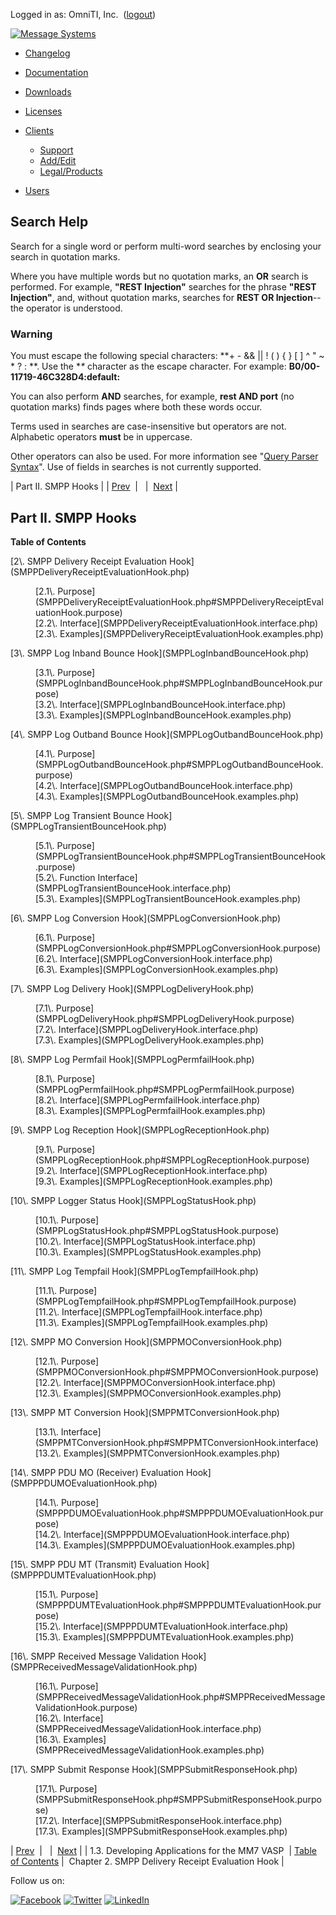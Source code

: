 Logged in as: OmniTI, Inc.  ([logout](https://support.messagesystems.com/logout.php))

[![Message Systems](https://support.messagesystems.com/images/ms-white205.png)](https://support.messagesystems.com/start.php) 

*   [Changelog](https://support.messagesystems.com/start.php?show=changelog)
*   [Documentation](https://support.messagesystems.com/docs/)
*   [Downloads](https://support.messagesystems.com/start.php)

*   [Licenses](https://support.messagesystems.com/license_summary.php)
*   <a href="">Clients</a>
    *   [Support](https://support.messagesystems.com/cs.php)
    *   [Add/Edit](https://support.messagesystems.com/edit_client.php)
    *   [Legal/Products](https://support.messagesystems.com/edit_products.php)
*   [Users](https://support.messagesystems.com/edit_customer.php)

## Search Help

Search for a single word or perform multi-word searches by enclosing your search in quotation marks.

Where you have multiple words but no quotation marks, an **OR** search is performed. For example, **"REST Injection"** searches for the phrase **"REST Injection"**, and, without quotation marks, searches for **REST OR Injection**--the operator is understood.

### Warning

You must escape the following special characters: **+ - && || ! ( ) { } [ ] ^ " ~ * ? : \**. Use the **\** character as the escape character. For example: **B0/00-11719-46C328D4\:default\:**

You can also perform **AND** searches, for example, **rest AND port** (no quotation marks) finds pages where both these words occur.

Terms used in searches are case-insensitive but operators are not. Alphabetic operators **must** be in uppercase.

Other operators can also be used. For more information see "[Query Parser Syntax](https://lucene.apache.org/core/old_versioned_docs/versions/3_0_0/queryparsersyntax.html)". Use of fields in searches is not currently supported.

| Part II. SMPP Hooks |
| [Prev](DC.DevelopingApplicationsfortheMM7VASP.php)  |   |  [Next](SMPPDeliveryReceiptEvaluationHook.php) |

## Part II. SMPP Hooks

**Table of Contents**

<dl class="toc">

<dt>[2\. SMPP Delivery Receipt Evaluation Hook](SMPPDeliveryReceiptEvaluationHook.php)</dt>

<dd>

<dl>

<dt>[2.1\. Purpose](SMPPDeliveryReceiptEvaluationHook.php#SMPPDeliveryReceiptEvaluationHook.purpose)</dt>

<dt>[2.2\. Interface](SMPPDeliveryReceiptEvaluationHook.interface.php)</dt>

<dt>[2.3\. Examples](SMPPDeliveryReceiptEvaluationHook.examples.php)</dt>

</dl>

</dd>

<dt>[3\. SMPP Log Inband Bounce Hook](SMPPLogInbandBounceHook.php)</dt>

<dd>

<dl>

<dt>[3.1\. Purpose](SMPPLogInbandBounceHook.php#SMPPLogInbandBounceHook.purpose)</dt>

<dt>[3.2\. Interface](SMPPLogInbandBounceHook.interface.php)</dt>

<dt>[3.3\. Examples](SMPPLogInbandBounceHook.examples.php)</dt>

</dl>

</dd>

<dt>[4\. SMPP Log Outband Bounce Hook](SMPPLogOutbandBounceHook.php)</dt>

<dd>

<dl>

<dt>[4.1\. Purpose](SMPPLogOutbandBounceHook.php#SMPPLogOutbandBounceHook.purpose)</dt>

<dt>[4.2\. Interface](SMPPLogOutbandBounceHook.interface.php)</dt>

<dt>[4.3\. Examples](SMPPLogOutbandBounceHook.examples.php)</dt>

</dl>

</dd>

<dt>[5\. SMPP Log Transient Bounce Hook](SMPPLogTransientBounceHook.php)</dt>

<dd>

<dl>

<dt>[5.1\. Purpose](SMPPLogTransientBounceHook.php#SMPPLogTransientBounceHook.purpose)</dt>

<dt>[5.2\. Function Interface](SMPPLogTransientBounceHook.interface.php)</dt>

<dt>[5.3\. Examples](SMPPLogTransientBounceHook.examples.php)</dt>

</dl>

</dd>

<dt>[6\. SMPP Log Conversion Hook](SMPPLogConversionHook.php)</dt>

<dd>

<dl>

<dt>[6.1\. Purpose](SMPPLogConversionHook.php#SMPPLogConversionHook.purpose)</dt>

<dt>[6.2\. Interface](SMPPLogConversionHook.interface.php)</dt>

<dt>[6.3\. Examples](SMPPLogConversionHook.examples.php)</dt>

</dl>

</dd>

<dt>[7\. SMPP Log Delivery Hook](SMPPLogDeliveryHook.php)</dt>

<dd>

<dl>

<dt>[7.1\. Purpose](SMPPLogDeliveryHook.php#SMPPLogDeliveryHook.purpose)</dt>

<dt>[7.2\. Interface](SMPPLogDeliveryHook.interface.php)</dt>

<dt>[7.3\. Examples](SMPPLogDeliveryHook.examples.php)</dt>

</dl>

</dd>

<dt>[8\. SMPP Log Permfail Hook](SMPPLogPermfailHook.php)</dt>

<dd>

<dl>

<dt>[8.1\. Purpose](SMPPLogPermfailHook.php#SMPPLogPermfailHook.purpose)</dt>

<dt>[8.2\. Interface](SMPPLogPermfailHook.interface.php)</dt>

<dt>[8.3\. Examples](SMPPLogPermfailHook.examples.php)</dt>

</dl>

</dd>

<dt>[9\. SMPP Log Reception Hook](SMPPLogReceptionHook.php)</dt>

<dd>

<dl>

<dt>[9.1\. Purpose](SMPPLogReceptionHook.php#SMPPLogReceptionHook.purpose)</dt>

<dt>[9.2\. Interface](SMPPLogReceptionHook.interface.php)</dt>

<dt>[9.3\. Examples](SMPPLogReceptionHook.examples.php)</dt>

</dl>

</dd>

<dt>[10\. SMPP Logger Status Hook](SMPPLogStatusHook.php)</dt>

<dd>

<dl>

<dt>[10.1\. Purpose](SMPPLogStatusHook.php#SMPPLogStatusHook.purpose)</dt>

<dt>[10.2\. Interface](SMPPLogStatusHook.interface.php)</dt>

<dt>[10.3\. Examples](SMPPLogStatusHook.examples.php)</dt>

</dl>

</dd>

<dt>[11\. SMPP Log Tempfail Hook](SMPPLogTempfailHook.php)</dt>

<dd>

<dl>

<dt>[11.1\. Purpose](SMPPLogTempfailHook.php#SMPPLogTempfailHook.purpose)</dt>

<dt>[11.2\. Interface](SMPPLogTempfailHook.interface.php)</dt>

<dt>[11.3\. Examples](SMPPLogTempfailHook.examples.php)</dt>

</dl>

</dd>

<dt>[12\. SMPP MO Conversion Hook](SMPPMOConversionHook.php)</dt>

<dd>

<dl>

<dt>[12.1\. Purpose](SMPPMOConversionHook.php#SMPPMOConversionHook.purpose)</dt>

<dt>[12.2\. Interface](SMPPMOConversionHook.interface.php)</dt>

<dt>[12.3\. Examples](SMPPMOConversionHook.examples.php)</dt>

</dl>

</dd>

<dt>[13\. SMPP MT Conversion Hook](SMPPMTConversionHook.php)</dt>

<dd>

<dl>

<dt>[13.1\. Interface](SMPPMTConversionHook.php#SMPPMTConversionHook.interface)</dt>

<dt>[13.2\. Examples](SMPPMTConversionHook.examples.php)</dt>

</dl>

</dd>

<dt>[14\. SMPP PDU MO (Receiver) Evaluation Hook](SMPPPDUMOEvaluationHook.php)</dt>

<dd>

<dl>

<dt>[14.1\. Purpose](SMPPPDUMOEvaluationHook.php#SMPPPDUMOEvaluationHook.purpose)</dt>

<dt>[14.2\. Interface](SMPPPDUMOEvaluationHook.interface.php)</dt>

<dt>[14.3\. Examples](SMPPPDUMOEvaluationHook.examples.php)</dt>

</dl>

</dd>

<dt>[15\. SMPP PDU MT (Transmit) Evaluation Hook](SMPPPDUMTEvaluationHook.php)</dt>

<dd>

<dl>

<dt>[15.1\. Purpose](SMPPPDUMTEvaluationHook.php#SMPPPDUMTEvaluationHook.purpose)</dt>

<dt>[15.2\. Interface](SMPPPDUMTEvaluationHook.interface.php)</dt>

<dt>[15.3\. Examples](SMPPPDUMTEvaluationHook.examples.php)</dt>

</dl>

</dd>

<dt>[16\. SMPP Received Message Validation Hook](SMPPReceivedMessageValidationHook.php)</dt>

<dd>

<dl>

<dt>[16.1\. Purpose](SMPPReceivedMessageValidationHook.php#SMPPReceivedMessageValidationHook.purpose)</dt>

<dt>[16.2\. Interface](SMPPReceivedMessageValidationHook.interface.php)</dt>

<dt>[16.3\. Examples](SMPPReceivedMessageValidationHook.examples.php)</dt>

</dl>

</dd>

<dt>[17\. SMPP Submit Response Hook](SMPPSubmitResponseHook.php)</dt>

<dd>

<dl>

<dt>[17.1\. Purpose](SMPPSubmitResponseHook.php#SMPPSubmitResponseHook.purpose)</dt>

<dt>[17.2\. Interface](SMPPSubmitResponseHook.interface.php)</dt>

<dt>[17.3\. Examples](SMPPSubmitResponseHook.examples.php)</dt>

</dl>

</dd>

</dl>

| [Prev](DC.DevelopingApplicationsfortheMM7VASP.php)  |   |  [Next](SMPPDeliveryReceiptEvaluationHook.php) |
| 1.3. Developing Applications for the MM7 VASP  | [Table of Contents](index.php) |  Chapter 2. SMPP Delivery Receipt Evaluation Hook |

Follow us on:

[![Facebook](https://support.messagesystems.com/images/icon-facebook.png)](http://www.facebook.com/messagesystems) [![Twitter](https://support.messagesystems.com/images/icon-twitter.png)](http://twitter.com/#!/MessageSystems) [![LinkedIn](https://support.messagesystems.com/images/icon-linkedin.png)](http://www.linkedin.com/company/message-systems)